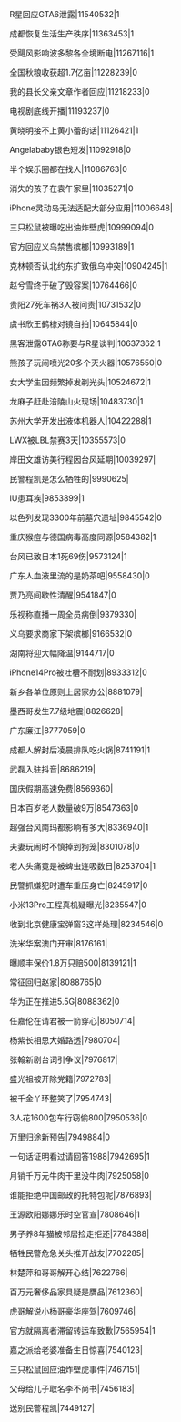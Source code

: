 R星回应GTA6泄露|11540532|1

成都恢复生活生产秩序|11363453|1

受飓风影响波多黎各全境断电|11267116|1

全国秋粮收获超1.7亿亩|11228239|0

我的县长父亲文章作者回应|11218233|0

电视剧底线开播|11193237|0

黄晓明接不上黄小蕾的话|11126421|1

Angelababy银色短发|11092918|0

半个娱乐圈都在找人|11086763|0

消失的孩子在袁午家里|11035271|0

iPhone灵动岛无法适配大部分应用|11006648|

三只松鼠被曝吃出油炸壁虎|10999094|0

官方回应义乌禁售槟榔|10993189|1

克林顿否认北约东扩致俄乌冲突|10904245|1

赵兮雪终于破了毁容案|10764466|0

贵阳27死车祸3人被问责|10731532|0

虞书欣王鹤棣对镜自拍|10645844|0

黑客泄露GTA6称要与R星谈判|10637362|1

熊孩子玩闹喷光20多个灭火器|10576550|0

女大学生因频繁掉发剃光头|10524672|1

龙麻子赶赴涪陵山火现场|10483730|1

苏州大学开发出液体机器人|10422288|1

LWX被LBL禁赛3天|10355573|0

岸田文雄访美行程因台风延期|10039297|

民警程凯是怎么牺牲的|9990625|

IU患耳疾|9853899|1

以色列发现3300年前墓穴遗址|9845542|0

重庆猴痘与德国病毒高度同源|9584382|1

台风已致日本1死69伤|9573124|1

广东人血液里流的是奶茶吧|9558430|0

贾乃亮间歇性清醒|9541847|0

乐视称直播一周全员病倒|9379330|

义乌要求商家下架槟榔|9166532|0

湖南将迎大幅降温|9144717|0

iPhone14Pro被吐槽不耐划|8933312|0

新乡各单位原则上居家办公|8881079|

墨西哥发生7.7级地震|8826628|

广东廉江|8777059|0

成都人解封后凌晨排队吃火锅|8741191|1

武磊入驻抖音|8686219|

国庆假期高速免费|8569360|

日本百岁老人数量破9万|8547363|0

超强台风南玛都影响有多大|8336940|1

夫妻玩闹时不慎掉到狗笼|8301078|0

老人头痛竟是被蜱虫连吸数日|8253704|1

民警抓嫌犯时遭车重压身亡|8245917|0

小米13Pro工程真机疑曝光|8235547|0

收到北京健康宝弹窗3这样处理|8234546|0

洗米华案澳门开审|8176161|

曝顺丰保价1.8万只赔500|8139121|1

常征回归赵家|8088765|0

华为正在推进5.5G|8088362|0

任嘉伦在请君被一箭穿心|8050714|

杨紫长相思大婚路透|7980704|

张翰新剧台词引争议|7976817|

盛光祖被开除党籍|7972783|

被千金丫环整笑了|7954743|

3人花1600包车行窃偷800|7950536|0

万里归途新预告|7949884|0

一句话证明看过请回答1988|7942695|1

月销千万元牛肉干里没牛肉|7925058|0

谁能拒绝中国邮政的托特包呢|7876893|

王源欧阳娜娜乐时空官宣|7808646|1

男子养8年猫被邻居捡走拒还|7784388|

牺牲民警危急关头推开战友|7702285|

林楚萍和哥哥解开心结|7622766|

百万元奢侈品家具疑是赝品|7612360|

虎哥解说小杨哥豪华座驾|7609746|

官方就隔离者滞留转运车致歉|7565954|1

嘉之派给老婆准备生日惊喜|7540123|

三只松鼠回应油炸壁虎事件|7467151|

父母给儿子取名李不尚书|7456183|

送别民警程凯|7449127|

